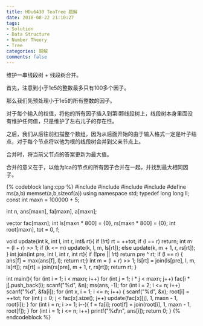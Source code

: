 ```yaml
---
title: HDu6430 TeaTree 题解
date: 2018-08-22 21:10:27
tags: 
- Solution
- Data Structure
- Number Theory
- Tree
categories: 题解
comments: false
---
```


维护一串线段树 + 线段树合并。

首先，注意到小于1e5的整数最多只有100多个因子。

那么我们先预处理小于1e5的所有整数的因子。

对于每个输入的权值，将他的所有因子插入到第i颗线段树上，线段树本身里面没有维护任何值，只是维护了左右儿子的存在性。

之后，我们从后往前扫描整个数组，因为从后面开始的由于输入格式一定是叶子结点，对于每个节点将以他为根的线段树合并到父亲节点上。

合并时，将当前父节点的答案更新为最大值。

合并的意义在于，以他为lca的节点的所有因子合并在一起，并找到最大相同因子。

<!--more-->

{% codeblock lang:cpp %}
#include <cstdio>
#include <cstring>
#include <algorithm>
#include <vector>
#define ms(a,b) memset(a,b,sizeof(a))
using namespace std;
typedef long long ll;
const int maxn = 100000 + 5;

int n, ans[maxn], fa[maxn], a[maxn];

vector<int> fac[maxn];
int ls[maxn * 800] = {0}, rs[maxn * 800] = {0};
int root[maxn], tot = 0, f;

void update(int k, int l, int r, int& rt){
    if (!rt) rt = ++tot;
    if (l == r) return;
    int m = (l + r) >> 1;
    if (k <= m) update(k, l, m, ls[rt]);
    else update(k, m + 1, r, rs[rt]);
}
int join(int pre, int l, int r, int rt){
    if (!pre || !rt) return pre ^ rt;
    if (l == r) { ans[f] = max(ans[f], l); return rt;}
    int m = (l + r) >> 1;
    ls[rt] = join(ls[pre], l, m, ls[rt]);
    rs[rt] = join(rs[pre], m + 1, r, rs[rt]);
    return rt;
}

int main(){
    for (int i = 1; i < maxn; i++) for (int j = 1; i * j < maxn; j++)
        fac[i * j].push_back(i);
    scanf("%d", &n); ms(ans, -1);
    for (int i = 2; i <= n; i++) scanf("%d", &fa[i]);
    for (int x, i = 1; i <= n; i++) {
        scanf("%d", &x); root[i] = ++tot;
        for (int j = 0; j < fac[x].size(); j++) 
            update(fac[x][j], 1, maxn - 1, root[i]);
    }
    for (int i = n; i >= 1; i--){
        f = fa[i]; root[f] = join(root[i], 1, maxn - 1, root[f]);
    }
    for (int i = 1; i <= n; i++) printf("%d\n", ans[i]);
    return 0;
}
{% endcodeblock %}